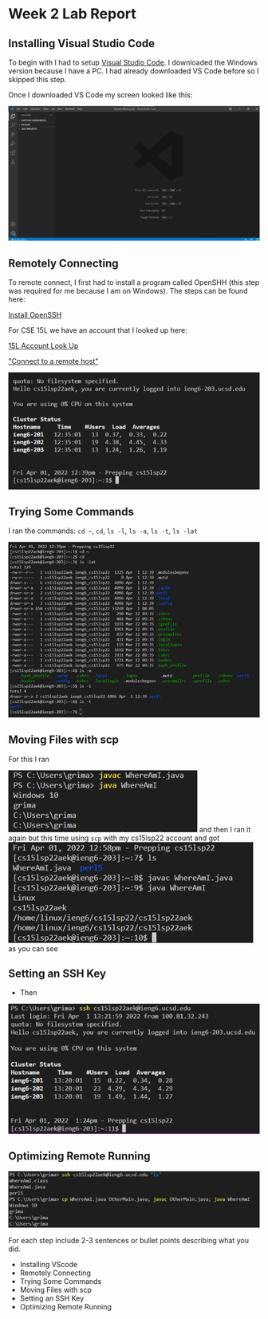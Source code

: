 # Week 2 Lab Report

## Installing Visual Studio Code

To begin with I had to setup [Visual Studio Code](https://code.visualstudio.com/). I downloaded the Windows version because I have a PC. I had already downloaded VS Code before so I skipped this step. 

Once I downloaded VS Code my screen looked like this: 

![VS Code](VSC-downloaded.jpg)

## Remotely Connecting
To remote connect, I first had to install a program called OpenSHH (this step was required for me because I am on Windows). The steps can be found here: 

[Install OpenSSH](https://docs.microsoft.com/en-us/windows-server/administration/openssh/openssh_install_firstuse)

For CSE 15L we have an account that I looked up here: 

[15L Account Look Up](https://sdacs.ucsd.edu/~icc/index.php)

["Connect to a remote host"](https://docs.microsoft.com/en-us/windows-server/administration/openssh/openssh_install_firstuse)

![](part3.jpg)

## Trying Some Commands
I ran the commands: `cd ~`, `cd`, `ls -l`, `ls -a`, `ls -t`, `ls -lat`  

![commands](part4.jpg)

## Moving Files with scp
For this I ran 

![](part5.1.jpg)
and then I ran it again but this time using `scp` with my cs15lsp22 account and got 
![](part5.2.jpg)
as you can see
## Setting an SSH Key 
* Then 

![](part6.jpg)

## Optimizing Remote Running


![](part7.jpg)

For each step include 2-3 sentences or bullet points describing what you did.
* Installing VScode
* Remotely Connecting
* Trying Some Commands
* Moving Files with scp
* Setting an SSH Key
* Optimizing Remote Running

